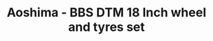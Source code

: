 ---
layout: product
title: "Aoshima - BBS DTM 18 Inch wheel and tyres set"
price: "TBA" 
desc: "N/A"
img_path: "/assets/img/AO52426.webp"
brand: "N/A"
available: false
special_offer: false
new: false
soon: false
cat: "010000"
subcat: "013700"
subsubcat: "0N/A"
sifra: "AO52426"
popular: false
spec: false
---